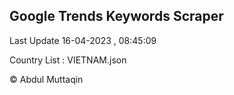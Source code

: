 

## Google Trends Keywords Scraper 
 
Last Update 16-04-2023 , 08:45:09

Country List :
VIETNAM.json



© Abdul Muttaqin 
